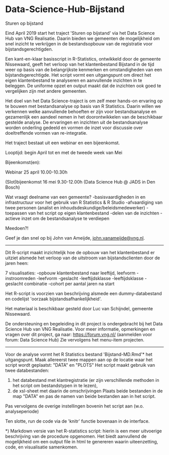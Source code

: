 # Data-Science-Hub-Bijstand
Sturen op bijstand


Eind April 2019 start het traject 'Sturen op bijstand' via het Data Science Hub van VNG Realisatie. Daarin bieden we gemeenten de mogelijkheid om snel inzicht te verkrijgen in de bestandsopbouw van de registratie voor bijstandsgerechtigden.

 

Een kant-en-klaar basisscript in R-Statistics, ontwikkeld door de gemeente Nissewaard, geeft het verloop van het klantenbestand Bijstand in de tijd weer op basis van de belangrijkste kenmerken en omstandigheden van een bijstandsgerechtigde. Het script vormt een uitgangspunt om direct het eigen klantenbestand te analyseren en aanvullende inzichten in te beleggen. De uniforme opzet en output maakt dat de inzichten ook goed te vergelijken zijn met andere gemeenten.

 

Het doel van het Data Science-traject is om zelf meer hands-on ervaring op te bouwen met bestandsanalyse op basis van R Statistics. Daarin willen we verkennen welke aanvullende behoeften er zijn voor bestandsanalyse en gezamenlijk een aandeel nemen in het doorontwikkelen van de beschikbaar gestelde analyse. De ervaringen en inzichten uit de bestandsanalyse worden onderling gedeeld en vormen de inzet voor discussie over doeltreffende vormen van re-integratie.

 

Het traject bestaat uit een webinar en een bijeenkomst.

 

Looptijd: begin April tot en met de tweede week van Mei

Bijeenkomst(en):

Webinar 25 april 10.00-10.30h

(Slot)bijeenkomst 16 mei 9.30-12.00h (Data Science Hub @ JADS in Den Bosch)


Wat vraagt deelname van een gemeente?
-basisvaardigheden in en infrastructuur voor het gebruik van R Statistics & R Studio
-afvaardiging van twee personen (analist en inhoudsdeskundige/beleidsmedewerker)
-toepassen van het script op eigen klantenbestand
-delen van de inzichten
-actieve inzet om de bestandsanalyse te verdiepen

 

Meedoen?!

Geef je dan snel op bij John van Ameijde, john.vanameijde@vng.nl.



_________________________________________________________________________________________________________________________________


Dit R-script maakt inzichtelijk hoe de opbouw van het klantenbestand er uitziet alsmede het verloop van de uitstroom van bijstandsclienten door de jaren heen:

7 visualisaties:
-opbouw klantenbestand naar leeftijd, leefvorm
-instroomreden
-leefvorm
-geslacht 
-leeftijdsklasse 
-leeftijdsklasse - geslacht combinatie 
-cohort per aantal jaren na start 

Het R-script is voorzien van beschrijving alsmede een dummy-databestand en codelijst 'oorzaak bijstandsafhankelijkheid'. 

Het materiaal is beschikbaar gesteld door Luc van Schijndel, gemeente Nissewaard.

De ondersteuning en begeleiding in dit project is ondergebracht bij het Data Science Hub van VNG Realisatie. Voor meer informatie, opmerkingen en vragen over dit project, ga naar: https://forum.vng.nl/ (aanmelden voor forum: Data Science Hub) Zie vervolgens het menu-item projecten.




_________________________________________________________________________________________________________________________________


Voor de analyse vormt het R Statistics bestand 'Bijstand-MD.Rmd'*  het uitgangspunt.
Maak allereerst twee mappen aan op de locatie waar het script wordt geplaatst:
"DATA" en "PLOTS"
Het script maakt gebruik van twee databestanden: 
 1. het databestand met klantregistratie (er zijn verschillende methoden in het script om bestandstypen in te lezen),
 2. de xsl-sheet met daarin de omschrijvingen
Plaats beide bestanden in de map "DATA" en pas de namen van beide bestanden aan in het script. 

Pas vervolgens de overige instellingen bovenin het script aan (w.o. analyseperiode)

Ten slotte, run de code via de 'knitr' functie bovenaan in de interface.

*) Markdown versie van het R-statistics script: hierin is een meer uitvoerige beschrijving van de procedure opgenomen. Het biedt aanvullend de mogelijkheid om een output file in html te genereren waarin uiteenzetting, code, en visualisatie samenkomen.  

